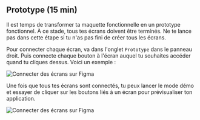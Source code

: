 ## Prototype (15 min)

Il est temps de transformer ta maquette fonctionnelle en un prototype fonctionnel. À ce stade, tous tes écrans doivent être termínés. Ne te lance pas dans cette étape si tu n'as pas fini de créer tous les écrans.

Pour connecter chaque écran, va dans l'onglet `Prototype` dans le panneau droit. Puis connecte chaque bouton à l'écran auquel tu souhaites accéder quand tu cliques dessus. Voici un exemple :

![Connecter des écrans sur Figma](https://raw.githubusercontent.com/lewagon/fullstack-images/master/frontend/pds_prototype_connect_frames.gif)

Une fois que tous tes écrans sont connectés, tu peux lancer le mode démo et essayer de cliquer sur les boutons liés à un écran pour prévisualiser ton application.

![Connecter des écrans sur Figma](https://raw.githubusercontent.com/lewagon/fullstack-images/master/frontend/pds_prototype_launch_demo.gif)

